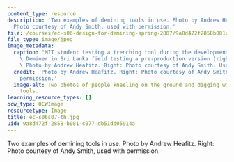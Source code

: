 ```yaml
---
content_type: resource
description: 'Two examples of demining tools in use. Photo by Andrew Heafitz. Right:
  Photo courtesy of Andy Smith, used with permission.'
file: /courses/ec-s06-design-for-demining-spring-2007/9a8d472f2858b081c077db51dd05914a_ec-s06s07-th.jpg
file_type: image/jpeg
image_metadata:
  caption: "MIT student testing a trenching tool during the development process (left),\
    \ Deminer in Sri Lanka field testing a pre-production version (right).\_(Left:\
    \ Photo by Andrew Heafitz. Right: Photo courtesy of Andy Smith. Used with permission.)"
  credit: 'Photo by Andrew Heafitz. Right: Photo courtesy of Andy Smith, used with
    permission.'
  image-alt: Two photos of people kneeling on the ground and digging with demining
    tools.
learning_resource_types: []
ocw_type: OCWImage
resourcetype: Image
title: ec-s06s07-th.jpg
uid: 9a8d472f-2858-b081-c077-db51dd05914a
---
```

Two examples of demining tools in use. Photo by Andrew Heafitz. Right: Photo courtesy of Andy Smith, used with permission.

